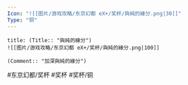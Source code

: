 ```yaml
---
Icon: "![[图片/游戏攻略/东京幻都 eX+/奖杯/與純的緣分.png|30]]"
Type: "铜"
---
```

```ad-common-bronze-trophy
title: (Title:: "與純的緣分")
![[图片/游戏攻略/东京幻都 eX+/奖杯/與純的緣分.png|100]]

(Comment:: "加深與純的緣分")
```

#东京幻都/奖杯 #奖杯 #奖杯/铜
